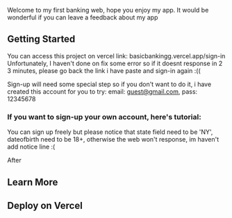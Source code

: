 Welcome to my first banking web, hope you enjoy my app. It would be wonderful if you can leave a feedback about my app 

## Getting Started
You can access this project on vercel link: basicbankingg.vercel.app/sign-in
Unfortunately, I haven't done on fix some error so if it doesnt response in 2 3 minutes, please go back the link i have paste and sign-in again :((

Sign-up will need some special step so if you don't want to do it, i have created this account for you to try: email: guest@gmail.com, pass: 12345678

### If you want to sign-up your own account, here's tutorial:

You can sign up freely but please notice that state field need to be 'NY', dateofbirth need to be 18+, otherwise the web won't response, im haven't add notice line :(

After 


## Learn More


## Deploy on Vercel


